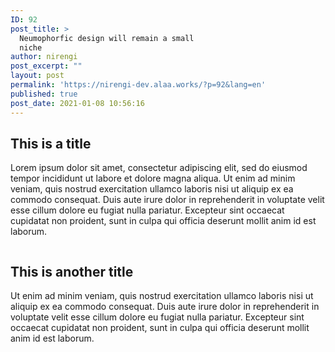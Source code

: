 ```yaml
---
ID: 92
post_title: >
  Neumophorfic design will remain a small
  niche
author: nirengi
post_excerpt: ""
layout: post
permalink: 'https://nirengi-dev.alaa.works/?p=92&lang=en'
published: true
post_date: 2021-01-08 10:56:16
---
```

<h2>This is a title</h2>
<p>Lorem ipsum dolor sit amet, consectetur adipiscing elit, sed do eiusmod tempor incididunt ut labore et dolore magna aliqua. Ut enim ad minim veniam, quis nostrud exercitation ullamco laboris nisi ut aliquip ex ea commodo consequat. Duis aute irure dolor in reprehenderit in voluptate velit esse cillum dolore eu fugiat nulla pariatur. Excepteur sint occaecat cupidatat non proident, sunt in culpa qui officia deserunt mollit anim id est laborum.</p>
<p><a href="https://nirengi-dev.alaa.works/?attachment_id=16"><img src="https://nirengi-dev.alaa.works/wp-content/uploads/2021/01/download-1024x752.png" alt="" /></a></p>
<h2>This is another title</h2>
<p>Ut enim ad minim veniam, quis nostrud exercitation ullamco laboris nisi ut aliquip ex ea commodo consequat. Duis aute irure dolor in reprehenderit in voluptate velit esse cillum dolore eu fugiat nulla pariatur. Excepteur sint occaecat cupidatat non proident, sunt in culpa qui officia deserunt mollit anim id est laborum.</p>